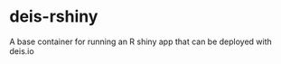 deis-rshiny
===========

A base container for running an R shiny app that can be deployed with deis.io
